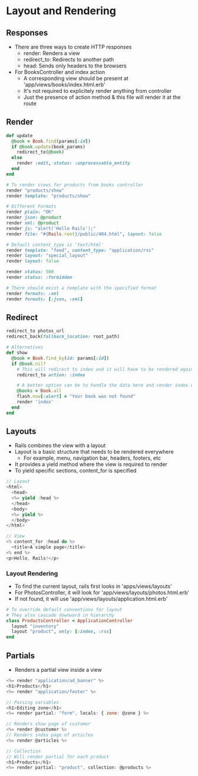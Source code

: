 # Layout and Rendering

## Responses

-   There are three ways to create HTTP responses
    -   render: Renders a view
    -   redirect_to: Redirects to another path
    -   head: Sends only headers to the browsers
-   For BooksController and index action
    -   A corresponding view should be present at 'app/views/books/index.html.erb'
    -   It's not required to explicitely render anything from controller
    -   Just the presence of action method & this file will render it at the route

## Render

```rb
def update
  @book = Book.find(params[:id])
  if @book.update(book_params)
    redirect_to(@book)
  else
    render :edit, status: :unprocessable_entity
  end
end

# To render views for products from books controller
render "products/show"
render template: "products/show"

# Different Formats
render plain: "OK"
render json: @product
render xml: @product
render js: "alert('Hello Rails');"
render file: "#{Rails.root}/public/404.html", layout: false

# Default content_type is 'text/html'
render template: "feed", content_type: "application/rss"
render layout: "special_layout"
render layout: false

render status: 500
render status: :forbidden

# There should exist a template with the specified format
render formats: :xml
render formats: [:json, :xml]
```

## Redirect

```rb
redirect_to photos_url
redirect_back(fallback_location: root_path)

# Alternatives
def show
  @book = Book.find_by(id: params[:id])
  if @book.nil?
    # This will redirect to index and it will have to be rendered again
    redirect_to action: :index

    # A better option can be to handle the data here and render index directly
    @books = Book.all
    flash.now[:alert] = "Your book was not found"
    render 'index'
  end
end
```

## Layouts

-   Rails combines the view with a layout
-   Layout is a basic structure that needs to be rendered everywhere
    -   For example, menu, navigation bar, headers, footers, etc
-   It provides a yield method where the view is required to render
-   To yield specific sections, content_for is specified

```js
// Layout
<html>
  <head>
  <%= yield :head %>
  </head>
  <body>
  <%= yield %>
  </body>
</html>

// View
<% content_for :head do %>
  <title>A simple page</title>
<% end %>
<p>Hello, Rails!</p>
```

### Layout Rendering

-   To find the current layout, rails first looks in 'apps/views/layouts'
-   For PhotosController, it will look for 'app/views/layouts/photos.html.erb'
-   If not found, it will use 'app/views/layouts/application.html.erb'

```rb
# To override default conventions for layout
# They also cascade downward in hierarchy
class ProductsController < ApplicationController
  layout "inventory"
  layout "product", only: [:index, :rss]
end
```

## Partials

-   Renders a partial view inside a view

```js
<%= render "application/ad_banner" %>
<h1>Products</h1>
<%= render "application/footer" %>

// Passing variables
<h1>Editing zone</h1>
<%= render partial: "form", locals: { zone: @zone } %>

// Renders show page of customer
<%= render @customer %>
// Renders index page of articles
<%= render @articles %>

// Collection
// Will render partial for each product
<h1>Products</h1>
<%= render partial: "product", collection: @products %>
```

